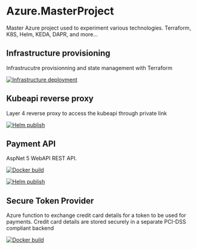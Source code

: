# Azure.MasterProject
Master Azure project used to experiment various technologies. Terraform, K8S, Helm, KEDA, DAPR, and more...


## Infrastructure provisioning

Infrastrucutre provisionning and state management with Terraform

[![Infrastructure deployment](https://github.com/rbickel/Azure.MasterProject/actions/workflows/infrastructure-provisioning.yml/badge.svg)](https://github.com/rbickel/Azure.MasterProject/actions/workflows/infrastructure-provisioning.yml)

## Kubeapi reverse proxy

Layer 4 reverse proxy to access the kubeapi through private link

[![Helm publish](https://github.com/rbickel/AKS.MasterProject/actions/workflows/kubeapi-reverseproxy-chart-publish.yml/badge.svg)](https://github.com/rbickel/AKS.MasterProject/actions/workflows/kubeapi-reverseproxy-chart-publish.yml)


## Payment API

AspNet 5 WebAPI REST API.

[![Docker build](https://github.com/rbickel/AKS.MasterProject/actions/workflows/paymentapi-docker-build-and-publish.yml/badge.svg)](https://github.com/rbickel/AKS.MasterProject/actions/workflows/paymentapi-docker-build-and-publish.yml)

[![Helm publish](https://github.com/rbickel/AKS.MasterProject/actions/workflows/paymentapi-chart-publish.yml/badge.svg)](https://github.com/rbickel/AKS.MasterProject/actions/workflows/paymentapi-chart-publish.yml)

## Secure Token Provider

Azure function to exchange credit card details for a token to be used for payments. Credit card details are stored securely in a separate PCI-DSS compliant backend

[![Docker build](https://github.com/rbickel/AKS.MasterProject/actions/workflows/securetokenprovider-docker-build-and-publish.yml/badge.svg)](https://github.com/rbickel/AKS.MasterProject/actions/workflows/securetokenprovider-docker-build-and-publish.yml)